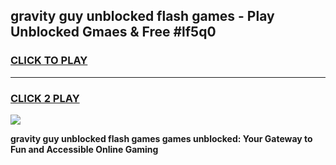 
## gravity guy unblocked flash games - Play Unblocked Gmaes & Free #lf5q0
<h3>
<a href="https://news.freeplayer.one?title=gravity_guy_unblocked_flash_games&ref=03M">CLICK TO PLAY</a></h3>
<hr>

<h3>
<a href="https://news.freeplayer.one?title=gravity_guy_unblocked_flash_games&ref=03M">CLICK 2 PLAY</a>
  
</h3>

<a href="https://news.freeplayer.one?title=gravity_guy_unblocked_flash_games&ref=03M"><img src="https://clearcache.store/games.png"></a>


**gravity guy unblocked flash games games unblocked: Your Gateway to Fun and Accessible Online Gaming**

